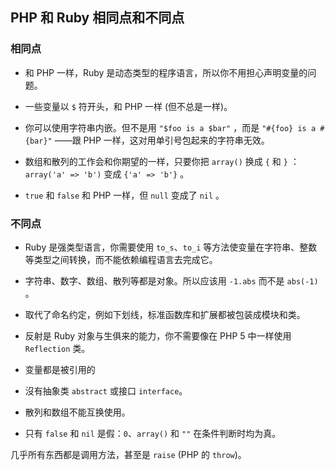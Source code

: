 ## PHP 和 Ruby 相同点和不同点   

### 相同点    

* 和 PHP 一样，Ruby 是动态类型的程序语言，所以你不用担心声明变量的问题。   

* 一些变量以 `$` 符开头，和 PHP 一样 (但不总是一样)。   

* 你可以使用字符串内嵌。但不是用 `"$foo is a $bar"` ，而是 `"#{foo} is a #{bar}"` ——跟 PHP 一样，这对用单引号包起来的字符串无效。

* 数组和散列的工作会和你期望的一样，只要你把 `array()` 换成 `{` 和 `}` ： `array('a' => 'b')` 变成 `{'a' => 'b'}` 。

* `true` 和 `false` 和 PHP 一样，但 `null` 变成了 `nil` 。



### 不同点   

* Ruby 是强类型语言，你需要使用 `to_s`、`to_i` 等方法使变量在字符串、整数等类型之间转换，而不能依赖编程语言去完成它。

* 字符串、数字、数组、散列等都是对象。所以应该用 `-1.abs` 而不是 `abs(-1)` 。

* 取代了命名约定，例如下划线，标准函数库和扩展都被包装成模块和类。

* 反射是 Ruby 对象与生俱来的能力，你不需要像在 PHP 5 中一样使用 `Reflection` 类。

* 变量都是被引用的

* 沒有抽象类 `abstract` 或接口 `interface`。

* 散列和数组不能互换使用。

* 只有 `false` 和 `nil` 是假：`0`、`array()` 和 `""` 在条件判断时均为真。

几乎所有东西都是调用方法，甚至是 `raise` (PHP 的 `throw`)。